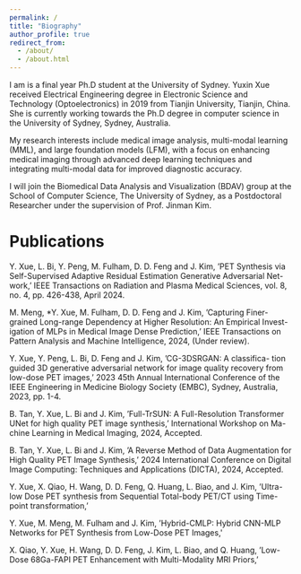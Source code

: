```yaml
---
permalink: /
title: "Biography"
author_profile: true
redirect_from: 
  - /about/
  - /about.html
---
```


I am is a final year Ph.D student at the University of Sydney. Yuxin Xue received Electrical Engineering degree in Electronic Science and Technology (Optoelectronics) in 2019 from Tianjin University, Tianjin, China. She is currently working towards the Ph.D degree in computer science in the University of Sydney, Sydney, Australia. 

My research interests include medical image analysis, multi-modal learning (MML), and large foundation models (LFM), with a focus on enhancing medical imaging through advanced deep learning techniques and integrating multi-modal data for improved diagnostic accuracy. 

I will join the Biomedical Data Analysis and Visualization (BDAV) group at the School of Computer Science, The University of Sydney, as a Postdoctoral Researcher under the supervision of Prof. Jinman Kim.



Publications
======
Y. Xue, L. Bi, Y. Peng, M. Fulham, D. D. Feng and J. Kim, ’PET Synthesis via Self-Supervised Adaptive Residual Estimation Generative Adversarial Net- work,’ IEEE Transactions on Radiation and Plasma Medical Sciences, vol. 8, no. 4, pp. 426-438, April 2024.

M. Meng, *Y. Xue, M. Fulham, D. D. Feng and J. Kim, ’Capturing Finer- grained Long-range Dependency at Higher Resolution: An Empirical Invest- igation of MLPs in Medical Image Dense Prediction,’ IEEE Transactions on Pattern Analysis and Machine Intelligence, 2024, (Under review).

Y. Xue, Y. Peng, L. Bi, D. Feng and J. Kim, ’CG-3DSRGAN: A classifica- tion guided 3D generative adversarial network for image quality recovery from low-dose PET images,’ 2023 45th Annual International Conference of the IEEE Engineering in Medicine Biology Society (EMBC), Sydney, Australia, 2023, pp. 1-4.

B. Tan, Y. Xue, L. Bi and J. Kim, ’Full-TrSUN: A Full-Resolution Transformer UNet for high quality PET image synthesis,’ International Workshop on Ma- chine Learning in Medical Imaging, 2024, Accepted.

B. Tan, Y. Xue, L. Bi and J. Kim, ’A Reverse Method of Data Augmentation for High Quality PET Image Synthesis,’ 2024 International Conference on Digital Image Computing: Techniques and Applications (DICTA), 2024, Accepted.

Y. Xue, X. Qiao, H. Wang, D. D. Feng, Q. Huang, L. Biao, and J. Kim, ’Ultra- low Dose PET synthesis from Sequential Total-body PET/CT using Time-point transformation,’

Y. Xue, M. Meng, M. Fulham and J. Kim, ’Hybrid-CMLP: Hybrid CNN-MLP Networks for PET Synthesis from Low-Dose PET Images,'

X. Qiao, Y. Xue, H. Wang, D. D. Feng, J. Kim, L. Biao, and Q. Huang, ’Low- Dose 68Ga-FAPI PET Enhancement with Multi-Modality MRI Priors,’

